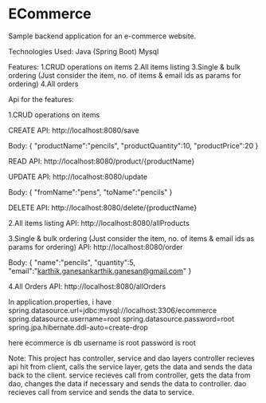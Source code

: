 # ECommerce
Sample backend application for an e-commerce website.

Technologies Used:
Java (Spring Boot)
Mysql

Features:
1.CRUD operations on items
2.All items listing
3.Single & bulk ordering (Just consider the item, no. of items & email ids as params for ordering)
4.All orders

Api for the features:

1.CRUD operations on items

CREATE API:
http://localhost:8080/save

Body:
{
	"productName":"pencils",
	"productQuantity":10,
	"productPrice":20
}

READ API:
http://localhost:8080/product/{productName}

UPDATE API:
http://localhost:8080/update

Body:
{
	"fromName":"pens",
	"toName":"pencils"
}

DELETE API:
http://localhost:8080/delete/{productName}

2.All items listing
API:
http://localhost:8080/allProducts

3.Single & bulk ordering (Just consider the item, no. of items & email ids as params for ordering)
API:
http://localhost:8080/order

Body:
{
	"name":"pencils",
	"quantity":5,
	"email":"karthik.ganesankarthik.ganesan@gmail.com"
}

4.All Orders
API:
http://localhost:8080/allOrders

In application.properties, i have
spring.datasource.url=jdbc:mysql://localhost:3306/ecommerce
spring.datasource.username=root
spring.datasource.password=root
spring.jpa.hibernate.ddl-auto=create-drop

here
ecommerce is db
username is root
password is root


Note:
This project has controller, service and dao layers
controller recieves api hit from client, calls the service layer, gets the data and sends the data back to the client.
service recieves call from controller, gets the data from dao, changes the data if necessary and sends the data to controller.
dao recieves call from service and sends the data to service.



